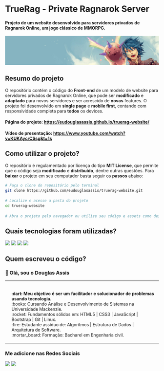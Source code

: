 # TrueRag - Private Ragnarok Server
#### Projeto de um website desenvolvido para servidores privados de Ragnarok Online, um jogo clássico de MMORPG.
<img src="./assets/image/banner_readme.jpg">

## Resumo do projeto
<p> O repositório contém o código do <strong>Front-end</strong> de um modelo de website para servidores privados de Ragnarok Online, que pode ser <strong>modificado</strong> e <strong>adaptado</strong> para novos servidores e ser acrescido de <strong>novas</strong> features. O projeto foi desenvolvido em <strong>single page</strong> e <strong>mobile first</strong>, contando com responsividade completa para <strong>todos</strong> os devices.</p>

#### Página do projeto: https://eudouglasassis.github.io/truerag-website/

#### Vídeo de presentação: https://www.youtube.com/watch?v=KUKAycrCSsg&t=1s

## Como utilizar o projeto?
<p>O repositório é regulamentado por licença do tipo <strong>MIT License</strong>, que permite que o código seja <strong>modificado</strong> e <strong>distribuído</strong>, dentre outras questões. Para <strong>baixar</strong> o projeto em seu computador basta seguir os <strong>passos</strong> abaixo:<p>

```bash
# Faça o clone do repositório pelo terminal
git clone https://github.com/eudouglasassis/truerag-website.git

# Localize e acesse a pasta do projeto
cd truerag-website

# Abra o projeto pelo navegador ou utilize seu código e assets como desejar.
```
## Quais tecnologias foram utilizadas?
<img src="https://img.shields.io/badge/-HTML-%23333333?style=for-the-badge&logo=html5"> <img src="https://img.shields.io/badge/-CSS-%23333333?style=for-the-badge&logo=css3"> <img src="https://img.shields.io/badge/-JAVASCRIPT-%23333333?style=for-the-badge&logo=javascript"> <img src="https://img.shields.io/badge/-BOOTSTRAP-%23333333?style=for-the-badge&logo=bootstrap">

## Quem escreveu o código?
  
### :wave: Olá, sou o Douglas Assis
  
<table>
  <tr>
    <td>
      <img style="border-radius: 50%;" src="https://avatars.githubusercontent.com/u/74422534?v=4" width="150px;" alt=""/>
    </td>
    <td>
      <p>
      <br>
      <strong>:dart: Meu objetivo é ser um facilitador e solucionador de problemas usando tecnologia.</strong><br />
      :books:  Cursando Análise e Desenvolvimento de Sistemas na Universidade Mackenzie.<br />
      :rocket: Fundamentos sólidos em: HTML5 | CSS3 | JavaScript | Bootstrap | Git | Linux.<br />
      :fire: Estudante assíduo de: Algoritmos | Estrutura de Dados | Arquitetura de Software.<br />
      :mortar_board: Formação: Bacharel em Engenharia civil.
      </p>      
    </td>
  </tr>
 </table>
 
 ### Me adicione nas Redes Sociais
 
 <a href="https://www.linkedin.com/in/eudouglasassis/" target="_blank"><img src="https://img.shields.io/badge/-linkedin-black?style=for-the-badge&logo=linkedin"></a>  <a href="https://www.instagram.com/douglasoassis/" target="_blank"><img src="https://img.shields.io/badge/-instagram-black?style=for-the-badge&logo=instagram"></a>
 
 
